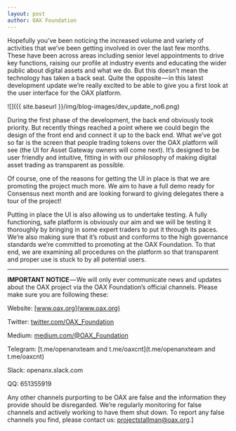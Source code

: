 ```yaml
---
layout: post
author: OAX Foundation
---
```

Hopefully you’ve been noticing the increased volume and variety of activities that we’ve been getting involved in over the last few months. These have been across areas including senior level appointments to drive key functions, raising our profile at industry events and educating the wider public about digital assets and what we do. But this doesn’t mean the technology has taken a back seat. Quite the opposite — in this latest development update we’re really excited to be able to give you a first look at the user interface for the OAX platform.

![]({{ site.baseurl }}/img/blog-images/dev_update_no6.png)

During the first phase of the development, the back end obviously took priority. But recently things reached a point where we could begin the design of the front end and connect it up to the back end. What we’ve got so far is the screen that people trading tokens over the OAX platform will see (the UI for Asset Gateway owners will come next). It’s designed to be user friendly and intuitive, fitting in with our philosophy of making digital asset trading as transparent as possible.

Of course, one of the reasons for getting the UI in place is that we are promoting the project much more. We aim to have a full demo ready for Consensus next month and are looking forward to giving delegates there a tour of the project!

Putting in place the UI is also allowing us to undertake testing. A fully functioning, safe platform is obviously our aim and we will be testing it thoroughly by bringing in some expert traders to put it through its paces. We’re also making sure that it’s robust and conforms to the high governance standards we’re committed to promoting at the OAX Foundation. To that end, we are examining all procedures on the platform so that transparent and proper use is stuck to by all potential users.

---

**IMPORTANT NOTICE** — We will only ever communicate news and updates about the OAX project via the OAX Foundation’s official channels. Please make sure you are following these:

Website: [www.oax.org](www.oax.org)

Twitter: [twitter.com/OAX_Foundation](twitter.com/OAX_Foundation)

Medium: [medium.com/@OAX_Foundation](medium.com/@OAX_Foundation)

Telegram: [t.me/openanxteam and t.me/oaxcnt](t.me/openanxteam and t.me/oaxcnt)

Slack: openanx.slack.com

QQ: 651355919

Any other channels purporting to be OAX are false and the information they provide should be disregarded. We’re regularly monitoring for false channels and actively working to have them shut down. To report any false channels you find, please contact us: [projectstallman@oax.org](projectstallman@oax.org).]